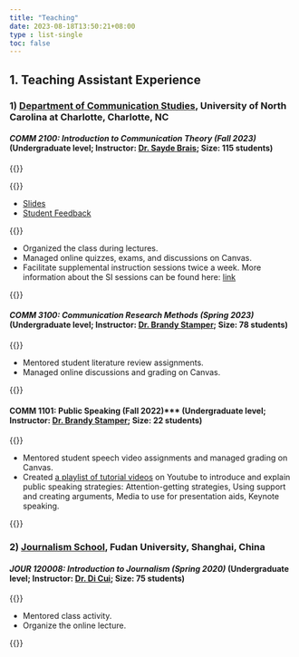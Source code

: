 ```yaml
---
title: "Teaching"
date: 2023-08-18T13:50:21+08:00
type : list-single
toc: false
---
```


## 1. Teaching Assistant Experience

### 1) [Department of Communication Studies](https://communication.charlotte.edu/), University of North Carolina at Charlotte, Charlotte, NC

#### ***COMM 2100: Introduction to Communication Theory (Fall 2023)*** (Undergraduate level; Instructor: [Dr. Sayde Brais](https://www.linkedin.com/in/saydejbrais/); Size: 115 students)

{{<columns>}}

{{<figure-a src="/image/hello.png" link="https://kristenjz.github.io/en/comm_2100/" >}}

- [Slides]()
- [Student Feedback]()

{{<column>}}

- Organized the class during lectures.
- Managed online quizzes, exams, and discussions on Canvas.
- Facilitate supplemental instruction sessions twice a week. More information about the SI sessions can be found here: [link](https://kristenjz.github.io/en/comm_2100/)

{{<endcolumn>}}

#### ***COMM 3100: Communication Research Methods (Spring 2023)*** (Undergraduate level; Instructor: [Dr. Brandy Stamper](https://pages.charlotte.edu/brandy-stamper/); Size: 78 students)

{{<column>}}

- Mentored student literature review assignments.
- Managed online discussions and grading on Canvas.

{{<endcolumn>}}

#### COMM 1101: Public Speaking (Fall 2022)*** (Undergraduate level; Instructor: [Dr. Brandy Stamper](https://pages.charlotte.edu/brandy-stamper/); Size: 22 students)

{{<column>}}

- Mentored student speech video assignments and managed grading on Canvas. 
- Created [a playlist of tutorial videos](https://www.youtube.com/watch?v=XqDUNo9Qy5E&list=PL_Q8KSxkpW2XvVG8qvH9NMsRqXuXDYMsj) on Youtube to introduce and explain public speaking strategies: Attention-getting strategies, Using support and creating arguments, Media to use for presentation aids, Keynote speaking.

{{<endcolumn>}}

### 2) [Journalism School](http://www.xwxy.fudan.edu.cn/n1339/index.html), Fudan University, Shanghai, China

#### ***JOUR 120008: Introduction to Journalism (Spring 2020)*** (Undergraduate level; Instructor: [Dr. Di Cui](http://www.xwxy.fudan.edu.cn/node2/fdxwxy/n1339/n1340/n1344/n1370/n1372/u1ai112758.html); Size: 75 students)

{{<column>}}

- Mentored class activity.
- Organize the online lecture.

{{<endcolumn>}}
